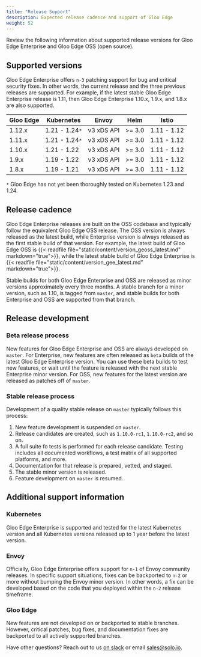 ```yaml
---
title: "Release Support"
description: Expected release cadence and support of Gloo Edge
weight: 52
---
```


Review the following information about supported release versions for Gloo Edge Enterprise and Gloo Edge OSS (open source).

## Supported versions

Gloo Edge Enterprise offers `n-3` patching support for bug and critical security fixes. In other words, the current release and the three previous releases are supported. For example, if the latest stable Gloo Edge Enterprise release is 1.11, then Gloo Edge Enterprise 1.10.x, 1.9.x, and 1.8.x are also supported.

| Gloo Edge | Kubernetes | Envoy | Helm | Istio |
|------|----------|---------|--------|------|
| 1.12.x | 1.21 - 1.24`*` | v3 xDS API | >= 3.0 | 1.11 - 1.12 |
| 1.11.x | 1.21 - 1.24`*` | v3 xDS API | >= 3.0 | 1.11 - 1.12 |
| 1.10.x | 1.21 - 1.22 | v3 xDS API | >= 3.0 | 1.11 - 1.12 |
| 1.9.x | 1.19 - 1.22 | v3 xDS API | >= 3.0 | 1.11 - 1.12 |
| 1.8.x | 1.19 - 1.21 | v3 xDS API | >= 3.0 | 1.11 - 1.12 |
`*` Gloo Edge has not yet been thoroughly tested on Kubernetes 1.23 and 1.24.
<!--TO FIND VERSIONS
Go to the branch for the Edge version you want, like 1.11.x. In https://github.com/solo-io/gloo/blob/master/ci/deploy-to-kind-cluster.sh, search for CLUSTER_NODE_VERSION to see the max k8s version, and ISTIO_VERSION for max istio version. You will have to ask someone on the team to find out the minimum versions of each for a given Edge release. They do have an [issue](https://github.com/solo-io/gloo/issues/5358) open to run regular tests for min-max though.-->

## Release cadence

Gloo Edge Enterprise releases are built on the OSS codebase and typically follow the equivalent Gloo Edge OSS release. The OSS version is always released as the latest build, while Enterprise version is always released as the first stable build of that version. For example, the latest build of Gloo Edge OSS is {{< readfile file="static/content/version_geoss_latest.md" markdown="true">}}, while the latest stable build of Gloo Edge Enterprise is {{< readfile file="static/content/version_gee_latest.md" markdown="true">}}.

Stable builds for both Gloo Edge Enterprise and OSS are released as minor versions approximately every three months. A stable branch for a minor version, such as 1.10, is tagged from `master`, and stable builds for both Enterprise and OSS are supported from that branch. 

## Release development

### Beta release process

New features for Gloo Edge Enterprise and OSS are always developed on `master`. For Enterprise, new features are often released as `beta` builds of the latest Gloo Edge Enterprise version. You can use these beta builds to test new features, or wait until the feature is released with the next stable Enterprise minor version. For OSS, new features for the latest version are released as patches off of `master`.

### Stable release process

Development of a quality stable release on `master` typically follows this process:
1. New feature development is suspended on `master`.
2. Release candidates are created, such as `1.10.0-rc1`, `1.10.0-rc2`, and so on.
3. A full suite fo tests is performed for each release candidate. Testing includes all documented workflows, a test matrix of all supported platforms, and more.
4. Documentation for that release is prepared, vetted, and staged.
5. The stable minor version is released.
6. Feature development on `master` is resumed.

## Additional support information

### Kubernetes 
Gloo Edge Enterprise is supported and tested for the latest Kubernetes version and all Kubernetes versions released up to 1 year before the latest version.

### Envoy
Officially, Gloo Edge Enterprise offers support for `n-1` of Envoy community releases. In specific support situations, fixes can be backported to `n-2` or more without bumping the Envoy minor version. In other words, a fix can be developed based on the code that you deployed within the `n-2` release timeframe. 

### Gloo Edge
New features are not developed on or backported to stable branches. However, critical patches, bug fixes, and documentation fixes are backported to all actively supported branches.


Have other questions? Reach out to us [on slack](https://slack.solo.io) or email [sales@solo.io](mailto:sales@solo.io).
